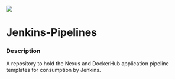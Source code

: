 ![](https://github.com/Lylio/image-repo/blob/master/logos/jenkins.png?raw=true)

# Jenkins-Pipelines


### Description
A repository to hold the Nexus and DockerHub application pipeline templates for consumption by Jenkins.
